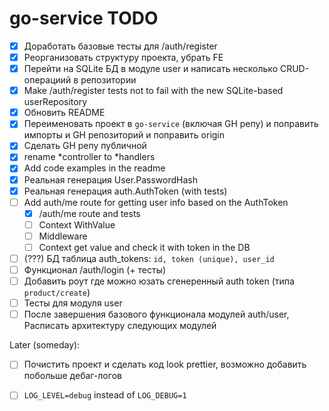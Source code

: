 # go-service TODO

- [x] Доработать базовые тесты для /auth/register
- [x] Реорганизовать структуру проекта, убрать FE
- [x] Перейти на SQLite БД в модуле user и написать несколько CRUD-операциий в репозитории
- [x] Make /auth/register tests not to fail with the new SQLite-based userRepository
- [x] Обновить README
- [x] Переименовать проект в `go-service` (включая GH репу) и поправить импорты и GH репозиторий и поправить origin
- [x] Сделать GH репу публичной
- [x] rename *controller to *handlers
- [x] Add code examples in the readme
- [x] Реальная генерация User.PasswordHash
- [x] Реальная генерация auth.AuthToken (with tests)
- [ ] Add auth/me route for getting user info based on the AuthToken
  - [x] /auth/me route and tests
  - [ ] Context WithValue
  - [ ] Middleware
  - [ ] Context get value and check it with token in the DB
- [ ] (???) БД таблица auth_tokens: `id, token (unique), user_id`
- [ ] Функционал /auth/login (+ тесты)
- [ ] Добавить роут где можно юзать сгенеренный auth token (типа `product/create`)
- [ ] Тесты для модуля user
- [ ] После завершения базового функционала модулей auth/user, Расписать архитектуру следующих модулей

Later (someday):
- [ ] Почистить проект и сделать код look prettier, возможно добавить побольше дебаг-логов
- [ ] `LOG_LEVEL=debug` instead of `LOG_DEBUG=1`

